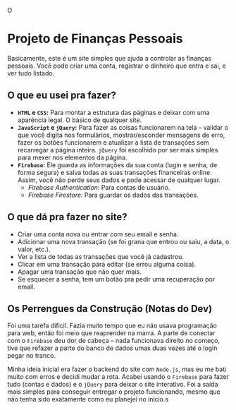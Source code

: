 O

# Projeto de Finanças Pessoais

Basicamente, este é um site simples que ajuda a controlar as finanças pessoais. Você pode criar uma conta, registrar o dinheiro que entra e sai, e ver tudo listado.

## O que eu usei pra fazer?

*   **`HTML` e `CSS`:** Para montar a estrutura das páginas e deixar com uma aparência legal. O básico de qualquer site.
*   **`JavaScript` e `jQuery`:** Para fazer as coisas funcionarem na tela – validar o que você digita nos formulários, mostrar/esconder mensagens de erro, fazer os botões funcionarem e atualizar a lista de transações sem recarregar a página inteira. `jQuery` foi escolhido por ser mais simples para mexer nos elementos da página.
*   **`Firebase`:** Ele guarda as informações da sua conta (login e senha, de forma segura) e salva todas as suas transações financeiras online. Assim, você não perde seus dados e pode acessar de qualquer lugar.
    *   *Firebase Authentication:* Para contas de usuário.
    *   *Firebase Firestore:* Para guardar os dados das transações.

## O que dá pra fazer no site?

*   Criar uma conta nova ou entrar com seu email e senha.
*   Adicionar uma nova transação (se foi grana que entrou ou saiu, a data, o valor, etc.).
*   Ver a lista de todas as transações que você já cadastrou.
*   Clicar em uma transação para editar (se errou alguma coisa).
*   Apagar uma transação que não quer mais.
*   Se esquecer a senha, tem um botão pra pedir uma recuperação por email.

## Os Perrengues da Construção (Notas do Dev)

Foi uma tarefa dificil. Fazia muito tempo que eu não usava programação para web, então foi meio que reaprender na marra. A parte de conectar com o `Firebase` deu dor de cabeça – nada funcionava direito no começo, tive que refazer a parte do banco de dados umas duas vezes até o login pegar no tranco.

Minha ideia inicial era fazer o backend do site com `Node.js`, mas eu me bati muito com erros e decidi mudar a rota. Acabei usando o `Firebase` para fazer tudo (contas e dados) e o `jQuery` para deixar o site interativo. Foi a saída mais simples para conseguir entregar o projeto funcionando, mesmo que não tenha sido exatamente como eu planejei no início.s
